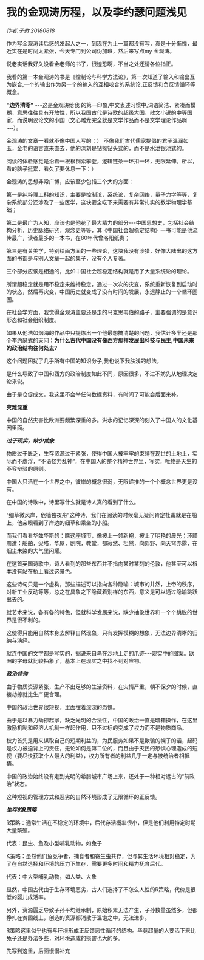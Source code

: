 # 我的金观涛历程，以及李约瑟问题浅见

*作者:子微 20180818*

作为写金观涛读后感的发起人之一，到现在为止一篇都没有写，真是十分惭愧，最近实在是时间太紧张，今天专门到公司伪加班，然后来写点my 金观涛。

说老实话我好久没看金老师的书了，很惶恐啊，不当之处还请各位指正。

我看的第一本金观涛的书是《控制论与科学方法论》，第一次知道了输入和输出互为嵌合,一个的输出作为另一个的输入的互相咬合的系统论,正反馈和负反馈循环等概念。

**"边界清晰"** ---这是金观涛给我 的第一印象,中文表述习惯中,词语简洁、紧凑而模糊，意思往往具有开放性，所以我国古代是诗歌的超级大国，散文小说的中等国家，而说明议论文的小国（文心雕龙完全就是文学作品而不是文学理论作品啊~~）。

金观涛的文章一看就不像中国人写的：） 不像我们古代儒家提倡的君子温润如玉，金老的语言直来直去，他的深刻是钻探钻头式的，而不是水泄银池式的。

阅读的体验感觉是沿着一根根钢索攀登，逻辑链条一环扣一环，无限延伸。所以，看的脑子挺累，看久了要休息一下：）

金观涛的思想非常广博，应该至少包括三个大的方面：

第一是纯粹理工科的知识，主要是控制论，系统论，复杂网络，量子力学等等，复杂系统部分还涉及了一些医学，这块要全吃下来需要有非常扎实的数学物理学基础；

第二是最广为人知，应该也是他花了最大精力的部分---中国思想史，包括社会结构分析，历史脉络研究，观念史等等，其《中国社会超稳定结构》一书可能是他流传最广，读者最多的一本书，在80年代曾洛阳纸贵；

第三是有关美学，特别绘画方面的一些理论，这块我没有涉猎，好像大陆出的这方面的书都是与别人文章一起的集子，没有个人专著。

三个部分应该是相通的，比如中国社会超稳定结构就是用了大量系统论的理论。

所谓超稳定就是用不稳定来维持稳定，通过一次次的灾变，系统重新恢复到启动时的状态，然后再灾变，中国历史就变成了没有时间的发展，永远静止的一个循环圈圈。

在社会学方面，我觉得金观涛主要还是走的马克思韦伯的路子，主要强调的是意识形态和社会组织制度。

如果从他浩如烟海的作品中只提炼出一个他最想搞清楚的问题，我估计多半还是那个李约瑟式的天问：**为什么古代中国没有像西方那样发展出科技与民主,中国未来的政治结构往何处去?**

这个问题困扰了几乎所有中国的知识分子,我也说下我肤浅的想法。

是什么导致了中国和西方的政治制度如此不同，原因很多，不过不妨先从地理决定论来说。

由于是仓促成文，我这里不会举任何数据资料，有时间了可能会后面来补。

**灾难深重**

中国的自然灾害比欧洲要频繁深重的多。洪水的记忆深深的刻入了中国人的文化基因里面。

***过于现实，缺少抽象***

物质过于匮乏，生存资源过于紧张，使得中国人被牢牢的束缚在现世的土地上，实际而不虚浮，“不语怪力乱神”，在中国人的整个精神世界里，写实，唯物是天生的不容辩驳的原则。

中国人只活在一个世界之中，彼岸的概念很弱，无限递推的一个个概念世界更是没有。

在中国的诗歌中，诗里写什么就是诗人真的看到了什么。

“细草微风岸，危樯独夜舟”这种诗，我们在阅读的时候毫无疑问肯定杜甫就是在船上，他亲眼看到了岸边的细草和乘坐的小船。

而我们看看华兹华斯的：瞧这座城市，像披上一领新袍，披上了明艳的晨光；环顾周遭：船舶，尖塔，华屋，剧院，教堂，都寂然、坦然，向郊野、向天穹赤露，在烟尘未染的大气里闪耀。

在这首英国诗歌中，诗人看到的那些东西并不指向某时某刻的伦敦，他甚至可以根本没有站在桥上看过这景色。

这些诗句只是一个虚构，那些描述可以指向各种隐喻：城市的井然，上帝的秩序，对新工业反动等等，总之在具象之下隐藏着别样的东西，意义是可以通过隐喻跳跃出去的。

就艺术来说，各有各的特色，但就科学发展来说，缺少抽象世界和一个个跳脱的世界是很不利的。

这使得只能用自然本身去解释自然现象，只有发挥模糊的想象，无法边界清晰的归纳与演绎。

就连中国的文字都是写实的，据说来自鸟在沙地上走的爪迹---现实中的图案。欧洲的字母就比较抽象了，基本上在现实之中找不到对应物。

***政治挂帅***

由于物质资源紧张，生产不出足够的生活资料，在灾情严重，朝不保夕的时候，直接劫掠就比生产更合理。

中国的政治世界很短视，里面埋着深深的恐惧。

由于是以暴力劫掠起家，缺乏光明的合法性，中国的政治一直是暗箱操作，在这里激励机制和经济人机制一样起作用，只不过标的变成了权力而不是物质商品。

权力首先是用来谋取自己的短期利益的，为民服务如果不是欺骗的幌子的话，起码是权力被迫背上的责任，无论如何是第二位的，而且由于灾民的恐惧心理造成的短视（要尽快获取个人最大的利益），权力所有者的利益几乎一定与被统治者相抵牾。

中国的政治始终没有走到光明的希腊城市广场上来，还处于一种相对远古的“前政治”状态。

这种短视的管理方式和恶劣的自然环境形成了无限循环的正反馈。

***生存的R策略***

R策略：通常生活在不稳定的环境中，后代存活概率很小，但是他们利用特定时期大量繁殖。

代表：昆虫、鱼及小型哺乳动物，如兔子

K策略：虽然他们鱼竞争者、捕食者和寄生虫共存，但与其生活环境相对稳定，为了在自然选择和环境的压力下生存，需要更多时间和精力抚育后代。

代表：中大型哺乳动物，如人类、大象

显然，中国古代由于生存环境恶劣，古人们选择了不怎么人性的R策略，代价是很低的婴儿成活率。

另外，资源匮乏导致子孙平均继承制，原始积累无法产生，子孙数量虽然多，但都挣扎在贫困线上，创造的资源都消散于温饱之中，无法进步。

R策略这里似乎也有与环境形成正反馈恶性循环的结构。毕竟超量的人要活下来比兔子还是办法多些，对环境造成的损害也大的多。

先写到这里，后面慢慢补充
